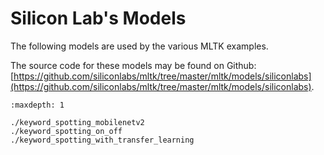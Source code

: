 # Silicon Lab's Models

The following models are used by the various MLTK examples.

The source code for these models may be found on Github: [https://github.com/siliconlabs/mltk/tree/master/mltk/models/siliconlabs](https://github.com/siliconlabs/mltk/tree/master/mltk/models/siliconlabs).


```{toctree}
:maxdepth: 1

./keyword_spotting_mobilenetv2
./keyword_spotting_on_off
./keyword_spotting_with_transfer_learning
```








